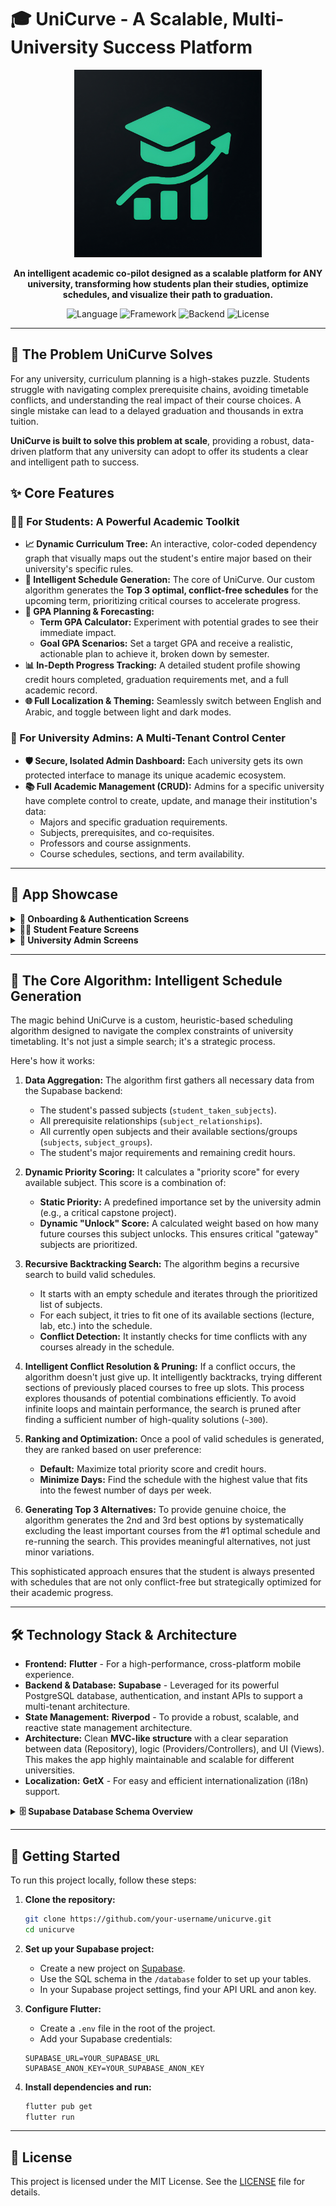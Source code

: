 # 🎓 UniCurve - A Scalable, Multi-University Success Platform

<p align="center">
  <!-- IMPORTANT: Replace this with the path to your logo in the 'assets' folder -->
  <img src="assets/1024.png" alt="UniCurve App Logo" width="300"/>
</p>

<p align="center">
  <strong>An intelligent academic co-pilot designed as a scalable platform for ANY university, transforming how students plan their studies, optimize schedules, and visualize their path to graduation.</strong>
</p>

<p align="center">
  <img alt="Language" src="https://img.shields.io/badge/Language-Dart-blue?style=for-the-badge&logo=dart">
  <img alt="Framework" src="https://img.shields.io/badge/Framework-Flutter-02569B?style=for-the-badge&logo=flutter">
  <img alt="Backend" src="https://img.shields.io/badge/Backend-Supabase-3ECF8E?style=for-the-badge&logo=supabase">
  <img alt="License" src="https://img.shields.io/badge/License-MIT-green.svg?style=for-the-badge">
</p>

---

## 🚀 The Problem UniCurve Solves

For any university, curriculum planning is a high-stakes puzzle. Students struggle with navigating complex prerequisite chains, avoiding timetable conflicts, and understanding the real impact of their course choices. A single mistake can lead to a delayed graduation and thousands in extra tuition.

**UniCurve is built to solve this problem at scale**, providing a robust, data-driven platform that any university can adopt to offer its students a clear and intelligent path to success.

## ✨ Core Features

### 🧑‍🎓 For Students: A Powerful Academic Toolkit

*   **📈 Dynamic Curriculum Tree:** An interactive, color-coded dependency graph that visually maps out the student's entire major based on their university's specific rules.
*   **🧠 Intelligent Schedule Generation:** The core of UniCurve. Our custom algorithm generates the **Top 3 optimal, conflict-free schedules** for the upcoming term, prioritizing critical courses to accelerate progress.
*   **🎯 GPA Planning & Forecasting:**
    *   **Term GPA Calculator:** Experiment with potential grades to see their immediate impact.
    *   **Goal GPA Scenarios:** Set a target GPA and receive a realistic, actionable plan to achieve it, broken down by semester.
*   **📊 In-Depth Progress Tracking:** A detailed student profile showing credit hours completed, graduation requirements met, and a full academic record.
*   **🌐 Full Localization & Theming:** Seamlessly switch between English and Arabic, and toggle between light and dark modes.

### 👑 For University Admins: A Multi-Tenant Control Center

*   **🛡️ Secure, Isolated Admin Dashboard:** Each university gets its own protected interface to manage its unique academic ecosystem.
*   **📚 Full Academic Management (CRUD):** Admins for a specific university have complete control to create, update, and manage their institution's data:
    *   Majors and specific graduation requirements.
    *   Subjects, prerequisites, and co-requisites.
    *   Professors and course assignments.
    *   Course schedules, sections, and term availability.

---

## 📸 App Showcase

<details>
<summary><strong>📱 Onboarding & Authentication Screens</strong></summary>
<br>
<table>
  <tr>
    <td align="center"><strong>Onboarding</strong><br><img src="assets/onboarding_screen.png" width="250"></td>
    <td align="center"><strong>Login</strong><br><img src="assets/login_screen.png" width="250"></td>
    <td align="center"><strong>Student Sign Up</strong><br><img src="assets/student_signup_screen.png" width="250"></td>
  </tr>
</table>
</details>

<details>
<summary><strong>👨‍🎓 Student Feature Screens</strong></summary>
<br>
<table>
  <tr>
    <td align="center"><strong>Subjects List</strong><br><img src="assets/subjects_list.png" width="250"></td>
    <td align="center"><strong>Subject Detail</strong><br><img src="assets/detail_subject.png" width="250"></td>
    <td align="center"><strong>Curriculum Tree</strong><br><img src="assets/subjects_tree.png" width="250"></td>
  </tr>
  <tr>
    <td align="center"><strong>Best Subjects to Take</strong><br><img src="assets/best_subjects_to_take.png" width="250"></td>
    <td align="center"><strong>Best Tables to Take</strong><br><img src="assets/best_table_to_take.png" width="250"></td>
    <td align="center"><strong>Term GPA Calculator</strong><br><img src="assets/term_gpa_calculate.png" width="250"></td>
  </tr>
    <tr>
    <td align="center"><strong>Goal GPA Plan</strong><br><img src="assets/goal_gpa_plan.png" width="250"></td>
    <td align="center"><strong>GPA Improvement Scenarios</strong><br><img src="assets/gpa_improve_plan_senarios.png" width="250"></td>
    <td align="center"><strong>Student Profile</strong><br><img src="assets/student_profile.png" width="250"></td>
  </tr>
  <tr>
    <td align="center"><strong>Major Requirements Progress</strong><br><img src="assets/major_req_progress.png" width="250"></td>
    <td align="center"><strong>Settings</strong><br><img src="assets/student_setting.png" width="250"></td>
    <td></td>
  </tr>
</table>
</details>

<details>
<summary><strong>👑 University Admin Screens</strong></summary>
<br>
<table>
  <tr>
    <td align="center"><strong>Admin Dashboard</strong><br><img src="assets/uniadmin_dashboard.png" width="250"></td>
    <td align="center"><strong>Manage Majors</strong><br><img src="assets/manage_majors.png" width="250"></td>
    <td align="center"><strong>Manage Major Requirements</strong><br><img src="assets/mange_major_requermints.png" width="250"></td>
  </tr>
  <tr>
    <td align="center"><strong>Manage Subjects</strong><br><img src="assets/mange_subjects.png" width="250"></td>
    <td align="center"><strong>Detail Subjects</strong><br><img src="assets/detail_subjects.png" width="250"></td>
    <td align="center"><strong>Manage Subject Relationships</strong><br><img src="assets/manage_subjects_relationships.png" width="250"></td>
  </tr>
    <tr>
    <td align="center"><strong>Manage Professors</strong><br><img src="assets/manage_professors.png" width="250"></td>
    <td align="center"><strong>Add Professor</strong><br><img src="assets/add_professor.png" width="250"></td>
    <td align="center"><strong>Manage Subject Timings</strong><br><img src="assets/manage_subjects_timing_opening.png" width="250"></td>
  </tr>
  <tr>
    <td align="center"><strong>Admin Settings</strong><br><img src="assets/uni_admin_setting.png" width="250"></td>
    <td></td>
    <td></td>
  </tr>
</table>
</details>

---

## 🧠 The Core Algorithm: Intelligent Schedule Generation

The magic behind UniCurve is a custom, heuristic-based scheduling algorithm designed to navigate the complex constraints of university timetabling. It's not just a simple search; it's a strategic process.

Here's how it works:

1.  **Data Aggregation:** The algorithm first gathers all necessary data from the Supabase backend:
    *   The student's passed subjects (`student_taken_subjects`).
    *   All prerequisite relationships (`subject_relationships`).
    *   All currently open subjects and their available sections/groups (`subjects`, `subject_groups`).
    *   The student's major requirements and remaining credit hours.

2.  **Dynamic Priority Scoring:** It calculates a "priority score" for every available subject. This score is a combination of:
    *   **Static Priority:** A predefined importance set by the university admin (e.g., a critical capstone project).
    *   **Dynamic "Unlock" Score:** A calculated weight based on how many future courses this subject unlocks. This ensures critical "gateway" subjects are prioritized.

3.  **Recursive Backtracking Search:** The algorithm begins a recursive search to build valid schedules.
    *   It starts with an empty schedule and iterates through the prioritized list of subjects.
    *   For each subject, it tries to fit one of its available sections (lecture, lab, etc.) into the schedule.
    *   **Conflict Detection:** It instantly checks for time conflicts with any courses already in the schedule.

4.  **Intelligent Conflict Resolution & Pruning:** If a conflict occurs, the algorithm doesn't just give up. It intelligently backtracks, trying different sections of previously placed courses to free up slots. This process explores thousands of potential combinations efficiently. To avoid infinite loops and maintain performance, the search is pruned after finding a sufficient number of high-quality solutions (`~300`).

5.  **Ranking and Optimization:** Once a pool of valid schedules is generated, they are ranked based on user preference:
    *   **Default:** Maximize total priority score and credit hours.
    *   **Minimize Days:** Find the schedule with the highest value that fits into the fewest number of days per week.

6.  **Generating Top 3 Alternatives:** To provide genuine choice, the algorithm generates the 2nd and 3rd best options by systematically excluding the least important courses from the #1 optimal schedule and re-running the search. This provides meaningful alternatives, not just minor variations.

This sophisticated approach ensures that the student is always presented with schedules that are not only conflict-free but strategically optimized for their academic progress.

---

## 🛠️ Technology Stack & Architecture

*   **Frontend:** **Flutter** - For a high-performance, cross-platform mobile experience.
*   **Backend & Database:** **Supabase** - Leveraged for its powerful PostgreSQL database, authentication, and instant APIs to support a multi-tenant architecture.
*   **State Management:** **Riverpod** - To provide a robust, scalable, and reactive state management architecture.
*   **Architecture:** Clean **MVC-like structure** with a clear separation between data (Repository), logic (Providers/Controllers), and UI (Views). This makes the app highly maintainable and scalable for different universities.
*   **Localization:** **GetX** - For easy and efficient internationalization (i18n) support.

<details>
<summary><strong>🗄️ Supabase Database Schema Overview</strong></summary>

The backend is supported by a relational database schema designed for scalability and data integrity. **Foreign keys linking to `university_id` and `major_id` ensure that all data—from subjects to admin privileges—is properly segregated for each institution.**
</details>

---

## 🚀 Getting Started

To run this project locally, follow these steps:

1.  **Clone the repository:**
    ```bash
    git clone https://github.com/your-username/unicurve.git
    cd unicurve
    ```

2.  **Set up your Supabase project:**
    *   Create a new project on [Supabase](https://supabase.com/).
    *   Use the SQL schema in the `/database` folder to set up your tables.
    *   In your Supabase project settings, find your API URL and anon key.

3.  **Configure Flutter:**
    *   Create a `.env` file in the root of the project.
    *   Add your Supabase credentials:
      ```
      SUPABASE_URL=YOUR_SUPABASE_URL
      SUPABASE_ANON_KEY=YOUR_SUPABASE_ANON_KEY
      ```

4.  **Install dependencies and run:**
    ```bash
    flutter pub get
    flutter run
    ```

---

## 📄 License

This project is licensed under the MIT License. See the [LICENSE](LICENSE.md) file for details.
